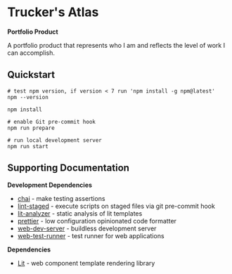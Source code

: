 # Trucker's Atlas

**Portfolio Product**

A portfolio product that represents who I am and reflects the level of work I can accomplish.

## Quickstart

```shell
# test npm version, if version < 7 run 'npm install -g npm@latest'
npm --version

npm install

# enable Git pre-commit hook
npm run prepare

# run local development server
npm run start
```

## Supporting Documentation

**Development Dependencies**

-   [chai](https://www.chaijs.com/) - make testing assertions
-   [lint-staged](https://github.com/okonet/lint-staged) - execute scripts on staged files via git pre-commit hook
-   [lit-analyzer](https://github.com/runem/lit-analyzer/tree/master/packages/lit-analyzer) - static analysis of lit templates
-   [prettier](https://prettier.io) - low configuration opinionated code formatter
-   [web-dev-server](https://modern-web.dev/docs/dev-server/overview/) - buildless development server
-   [web-test-runner](https://modern-web.dev/docs/test-runner/overview/) - test runner for web applications

**Dependencies**

-   [Lit](https://lit.dev) - web component template rendering library
